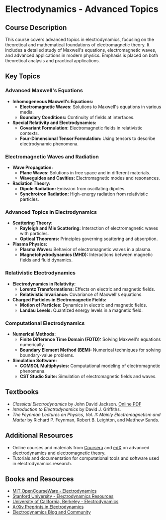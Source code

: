 # Electrodynamics - Advanced Topics

## Course Description

This course covers advanced topics in electrodynamics, focusing on the theoretical and mathematical foundations of electromagnetic theory. It includes a detailed study of Maxwell's equations, electromagnetic waves, and advanced applications in modern physics. Emphasis is placed on both theoretical analysis and practical applications.

## Key Topics

### Advanced Maxwell's Equations
- **Inhomogeneous Maxwell's Equations:**
  - **Electromagnetic Waves:** Solutions to Maxwell's equations in various media.
  - **Boundary Conditions:** Continuity of fields at interfaces.
- **Special Relativity and Electrodynamics:**
  - **Covariant Formulation:** Electromagnetic fields in relativistic contexts.
  - **Four-Dimensional Tensor Formulation:** Using tensors to describe electrodynamic phenomena.

### Electromagnetic Waves and Radiation
- **Wave Propagation:**
  - **Plane Waves:** Solutions in free space and in different materials.
  - **Waveguides and Cavities:** Electromagnetic modes and resonances.
- **Radiation Theory:**
  - **Dipole Radiation:** Emission from oscillating dipoles.
  - **Synchrotron Radiation:** High-energy radiation from relativistic particles.

### Advanced Topics in Electrodynamics
- **Scattering Theory:**
  - **Rayleigh and Mie Scattering:** Interaction of electromagnetic waves with particles.
  - **Optical Theorems:** Principles governing scattering and absorption.
- **Plasma Physics:**
  - **Plasma Waves:** Behavior of electromagnetic waves in a plasma.
  - **Magnetohydrodynamics (MHD):** Interactions between magnetic fields and fluid dynamics.

### Relativistic Electrodynamics
- **Electrodynamics in Relativity:**
  - **Lorentz Transformations:** Effects on electric and magnetic fields.
  - **Relativistic Invariance:** Covariance of Maxwell's equations.
- **Charged Particles in Electromagnetic Fields:**
  - **Motion of Particles:** Dynamics in electric and magnetic fields.
  - **Landau Levels:** Quantized energy levels in a magnetic field.

### Computational Electrodynamics
- **Numerical Methods:**
  - **Finite Difference Time Domain (FDTD):** Solving Maxwell's equations numerically.
  - **Boundary Element Method (BEM):** Numerical techniques for solving boundary-value problems.
- **Simulation Software:**
  - **COMSOL Multiphysics:** Computational modeling of electromagnetic phenomena.
  - **CST Studio Suite:** Simulation of electromagnetic fields and waves.

## Textbooks
- *Classical Electrodynamics* by John David Jackson. [Online PDF](http://www.fisica.ugto.mx/~ggutj/CV/Classical_Electrodynamics_Jackson_1a_Edicion.pdf)
- *Introduction to Electrodynamics* by David J. Griffiths.
- *The Feynman Lectures on Physics, Vol. II: Mainly Electromagnetism and Matter* by Richard P. Feynman, Robert B. Leighton, and Matthew Sands.

## Additional Resources
- Online courses and materials from [Coursera](https://www.coursera.org) and [edX](https://www.edx.org) on advanced electrodynamics and electromagnetic theory.
- Tutorials and documentation for computational tools and software used in electrodynamics research.

## Books and Resources
- [MIT OpenCourseWare - Electrodynamics](https://ocw.mit.edu/courses/physics/)
- [Stanford University - Electrodynamics Resources](https://physics.stanford.edu/research/electrodynamics)
- [University of California, Berkeley - Electrodynamics](https://www.physics.berkeley.edu)
- [ArXiv Preprints in Electrodynamics](https://arxiv.org/archive/physics.optics)
- [Electrodynamics Blog and Community](https://www.electrodynamicscommunity.com)
